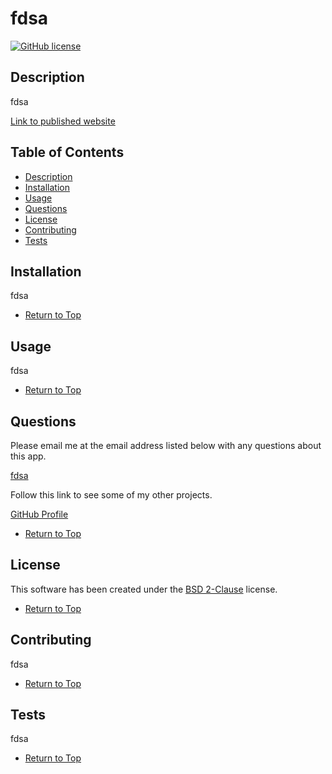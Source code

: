 
# fdsa

[![GitHub license](https://img.shields.io/badge/license-BSD_2_Clause-brightgreen)](https://img.shields.io/badge/license-BSD_2_Clause-brightgreen)

## Description 

fdsa 

[Link to published website](fdsa)

## Table of Contents

* [Description](#Description)
* [Installation](#Installation)
* [Usage](#Usage)
* [Questions](#Questions)
* [License](#License)
* [Contributing](#Contributing)
* [Tests](#Tests)

## Installation

fdsa

* [Return to Top](#Description)

## Usage 

fdsa

* [Return to Top](#Description)

## Questions

Please email me at the email address listed below with any questions about this app. 

[fdsa](mailto:fdsa)

Follow this link to see some of my other projects.

[GitHub Profile](https://github.com/fdsa)

* [Return to Top](#Description)

##


  ## License
    
  This software has been created under the [BSD 2-Clause](https://choosealicense.com/licenses/bsd-2-clause) license.

  * [Return to Top](#Description)
  

## Contributing

  fdsa

* [Return to Top](#Description)

## Tests

fdsa

* [Return to Top](#Description)
